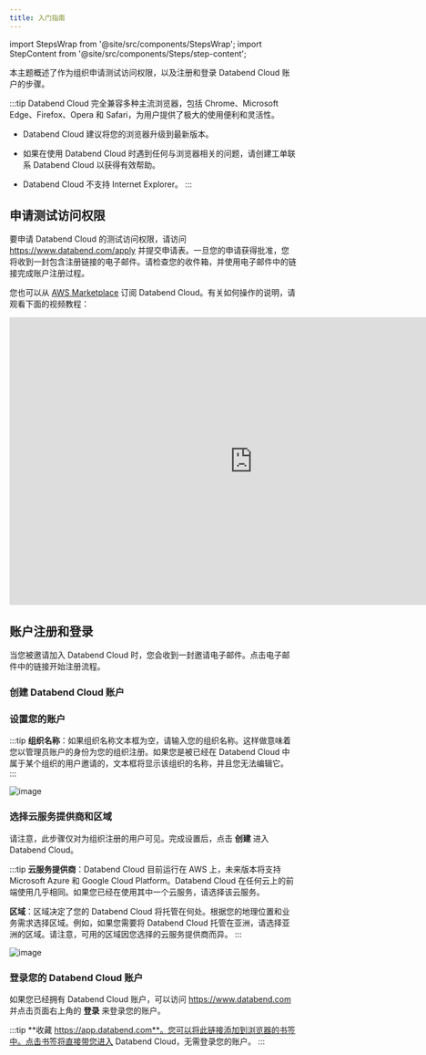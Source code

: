 ```yaml
---
title: 入门指南
---
```


import StepsWrap from '@site/src/components/StepsWrap';
import StepContent from '@site/src/components/Steps/step-content';

本主题概述了作为组织申请测试访问权限，以及注册和登录 Databend Cloud 账户的步骤。

:::tip
Databend Cloud 完全兼容多种主流浏览器，包括 Chrome、Microsoft Edge、Firefox、Opera 和 Safari，为用户提供了极大的使用便利和灵活性。

- Databend Cloud 建议将您的浏览器升级到最新版本。

- 如果在使用 Databend Cloud 时遇到任何与浏览器相关的问题，请创建工单联系 Databend Cloud 以获得有效帮助。

- Databend Cloud 不支持 Internet Explorer。
:::

## 申请测试访问权限

要申请 Databend Cloud 的测试访问权限，请访问 https://www.databend.com/apply 并提交申请表。一旦您的申请获得批准，您将收到一封包含注册链接的电子邮件。请检查您的收件箱，并使用电子邮件中的链接完成账户注册过程。

您也可以从 [AWS Marketplace](https://aws.amazon.com/marketplace/pp/prodview-6dvshjlbds7b6) 订阅 Databend Cloud。有关如何操作的说明，请观看下面的视频教程：

<iframe width="853" height="505" className="iframe-video" src="https://www.youtube.com/embed/EqxEfzOXDYg" title="YouTube 视频播放器" frameBorder="0" allow="accelerometer; autoplay; clipboard-write; encrypted-media; gyroscope; picture-in-picture; web-share" allowFullScreen></iframe>

## 账户注册和登录

当您被邀请加入 Databend Cloud 时，您会收到一封邀请电子邮件。点击电子邮件中的链接开始注册流程。

### 创建 Databend Cloud 账户

<StepsWrap>
<StepContent number="1">

### 设置您的账户

:::tip
**组织名称**：如果组织名称文本框为空，请输入您的组织名称。这样做意味着您以管理员账户的身份为您的组织注册。如果您是被已经在 Databend Cloud 中属于某个组织的用户邀请的，文本框将显示该组织的名称，并且您无法编辑它。
:::

![image](@site/static/img/documents/getting-started/01.jpg)
</StepContent>
<StepContent number="2">

### 选择云服务提供商和区域

请注意，此步骤仅对为组织注册的用户可见。完成设置后，点击 **创建** 进入 Databend Cloud。

:::tip
**云服务提供商**：Databend Cloud 目前运行在 AWS 上，未来版本将支持 Microsoft Azure 和 Google Cloud Platform。Databend Cloud 在任何云上的前端使用几乎相同。如果您已经在使用其中一个云服务，请选择该云服务。

**区域**：区域决定了您的 Databend Cloud 将托管在何处。根据您的地理位置和业务需求选择区域。例如，如果您需要将 Databend Cloud 托管在亚洲，请选择亚洲的区域。请注意，可用的区域因您选择的云服务提供商而异。
:::

![image](@site/static/img/documents/getting-started/02.jpg)
</StepContent>
</StepsWrap>

### 登录您的 Databend Cloud 账户

如果您已经拥有 Databend Cloud 账户，可以访问 https://www.databend.com 并点击页面右上角的 **登录** 来登录您的账户。

:::tip
**收藏 https://app.databend.com**。您可以将此链接添加到浏览器的书签中。点击书签将直接带您进入 Databend Cloud，无需登录您的账户。
:::